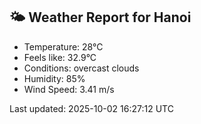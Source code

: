<!-- WEATHER-START -->
## 🌤 Weather Report for Hanoi

- Temperature: 28°C
- Feels like: 32.9°C
- Conditions: overcast clouds
- Humidity: 85%
- Wind Speed: 3.41 m/s

Last updated: 2025-10-02 16:27:12 UTC
<!-- WEATHER-END -->
